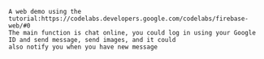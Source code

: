     A web demo using the tutorial:https://codelabs.developers.google.com/codelabs/firebase-web/#0
    The main function is chat online, you could log in using your Google ID and send message, send images, and it could 
    also notify you when you have new message
